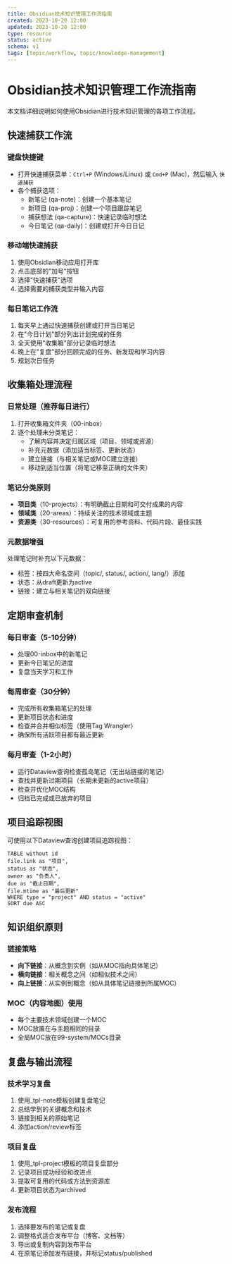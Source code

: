 ```yaml
---
title: Obsidian技术知识管理工作流指南
created: 2023-10-20 12:00
updated: 2023-10-20 12:00
type: resource
status: active
schema: v1
tags: [topic/workflow, topic/knowledge-management]
---
```


# Obsidian技术知识管理工作流指南

本文档详细说明如何使用Obsidian进行技术知识管理的各项工作流程。

## 快速捕获工作流

### 键盘快捷键

- 打开快速捕获菜单：`Ctrl+P` (Windows/Linux) 或 `Cmd+P` (Mac)，然后输入 `快速捕获`
- 各个捕获选项：
  - 新笔记 (qa-note)：创建一个基本笔记
  - 新项目 (qa-proj)：创建一个项目跟踪笔记
  - 捕获想法 (qa-capture)：快速记录临时想法
  - 今日笔记 (qa-daily)：创建或打开今日日记

### 移动端快速捕获

1. 使用Obsidian移动应用打开库
2. 点击底部的"加号"按钮
3. 选择"快速捕获"选项
4. 选择需要的捕获类型并输入内容

### 每日笔记工作流

1. 每天早上通过快速捕获创建或打开当日笔记
2. 在"今日计划"部分列出计划完成的任务
3. 全天使用"收集箱"部分记录临时想法
4. 晚上在"复盘"部分回顾完成的任务、新发现和学习内容
5. 规划次日任务

## 收集箱处理流程

### 日常处理（推荐每日进行）

1. 打开收集箱文件夹（00-inbox）
2. 逐个处理未分类笔记：
   - 了解内容并决定归属区域（项目、领域或资源）
   - 补充元数据（添加适当标签、更新状态）
   - 建立链接（与相关笔记或MOC建立连接）
   - 移动到适当位置（将笔记移至正确的文件夹）

### 笔记分类原则

- **项目类**（10-projects）：有明确截止日期和可交付成果的内容
- **领域类**（20-areas）：持续关注的技术领域或主题
- **资源类**（30-resources）：可复用的参考资料、代码片段、最佳实践

### 元数据增强

处理笔记时补充以下元数据：
- 标签：按四大命名空间（topic/, status/, action/, lang/）添加
- 状态：从draft更新为active
- 链接：建立与相关笔记的双向链接

## 定期审查机制

### 每日审查（5-10分钟）

- 处理00-inbox中的新笔记
- 更新今日笔记的进度
- 复盘当天学习和工作

### 每周审查（30分钟）

- 完成所有收集箱笔记的处理
- 更新项目状态和进度
- 检查并合并相似标签（使用Tag Wrangler）
- 确保所有活跃项目都有最近更新

### 每月审查（1-2小时）

- 运行Dataview查询检查孤岛笔记（无出站链接的笔记）
- 查找并更新过期项目（长期未更新的active项目）
- 检查并优化MOC结构
- 归档已完成或已放弃的项目

## 项目追踪视图

可使用以下Dataview查询创建项目追踪视图：

```dataview
TABLE without id
file.link as "项目",
status as "状态",
owner as "负责人",
due as "截止日期",
file.mtime as "最后更新"
WHERE type = "project" AND status = "active"
SORT due ASC
```

## 知识组织原则

### 链接策略

- **向下链接**：从概念到实例（如从MOC指向具体笔记）
- **横向链接**：相关概念之间（如相似技术之间）
- **向上链接**：从实例到概念（如从具体笔记链接到所属MOC）

### MOC（内容地图）使用

- 每个主要技术领域创建一个MOC
- MOC放置在与主题相同的目录
- 全局MOC放在99-system/MOCs目录

## 复盘与输出流程

### 技术学习复盘

1. 使用_tpl-note模板创建复盘笔记
2. 总结学到的关键概念和技术
3. 链接到相关的原始笔记
4. 添加action/review标签

### 项目复盘

1. 使用_tpl-project模板的项目复盘部分
2. 记录项目成功经验和改进点
3. 提取可复用的代码或方法到资源库
4. 更新项目状态为archived

### 发布流程

1. 选择要发布的笔记或复盘
2. 调整格式适合发布平台（博客、文档等）
3. 导出或复制内容到发布平台
4. 在原笔记添加发布链接，并标记status/published 